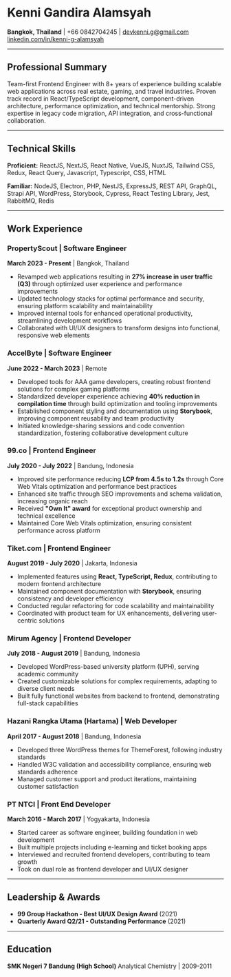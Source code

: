 # Kenni Gandira Alamsyah

**Bangkok, Thailand** | +66 0842704245 | devkenni.g@gmail.com
[linkedin.com/in/kenni-g-alamsyah](https://www.linkedin.com/in/kenni-g-alamsyah)

---

## Professional Summary

Team-first Frontend Engineer with 8+ years of experience building scalable web applications across real estate, gaming, and travel industries. Proven track record in React/TypeScript development, component-driven architecture, performance optimization, and technical mentorship. Strong expertise in legacy code migration, API integration, and cross-functional collaboration.

---

## Technical Skills

**Proficient:** ReactJS, NextJS, React Native, VueJS, NuxtJS, Tailwind CSS, Redux, React Query, Javascript, Typescript, CSS, HTML

**Familiar:** NodeJS, Electron, PHP, NestJS, ExpressJS, REST API, GraphQL, Strapi API, WordPress, Storybook, Cypress, React Testing Library, Jest, RabbitMQ, Redis

---

## Work Experience

### PropertyScout | Software Engineer
**March 2023 - Present** | Bangkok, Thailand

- Revamped web applications resulting in **27% increase in user traffic (Q3)** through optimized user experience and performance improvements
- Updated technology stacks for optimal performance and security, ensuring platform scalability and maintainability
- Improved internal tools for enhanced operational productivity, streamlining development workflows
- Collaborated with UI/UX designers to transform designs into functional, responsive web elements

### AccelByte | Software Engineer
**June 2022 - March 2023** | Remote

- Developed tools for AAA game developers, creating robust frontend solutions for complex gaming platforms
- Standardized developer experience achieving **40% reduction in compilation time** through build optimization and tooling improvements
- Established component styling and documentation using **Storybook**, improving component reusability and team productivity
- Initiated knowledge-sharing sessions and code convention standardization, fostering collaborative development culture

### 99.co | Frontend Engineer
**July 2020 - July 2022** | Bandung, Indonesia

- Improved site performance reducing **LCP from 4.5s to 1.2s** through Core Web Vitals optimization and performance best practices
- Enhanced site traffic through SEO improvements and schema validation, increasing organic reach
- Received **"Own It" award** for exceptional product ownership and technical excellence
- Maintained Core Web Vitals optimization, ensuring consistent performance across platform

### Tiket.com | Frontend Engineer
**August 2019 - July 2020** | Jakarta, Indonesia

- Implemented features using **React, TypeScript, Redux**, contributing to modern frontend architecture
- Maintained component documentation with **Storybook**, ensuring consistency and developer efficiency
- Conducted regular refactoring for code scalability and maintainability
- Coordinated with product team for UX enhancements, delivering user-centric solutions

### Mirum Agency | Frontend Developer
**July 2018 - August 2019** | Bandung, Indonesia

- Developed WordPress-based university platform (UPH), serving academic community
- Created customizable solutions for complex requirements, adapting to diverse client needs
- Built fully functional websites from backend to frontend, demonstrating full-stack capabilities

### Hazani Rangka Utama (Hartama) | Web Developer
**April 2017 - August 2018** | Bandung, Indonesia

- Developed three WordPress themes for ThemeForest, following industry standards
- Handled W3C validation and accessibility compliance, ensuring web standards adherence
- Managed customer support and product iterations, maintaining customer satisfaction

### PT NTCI | Front End Developer
**March 2016 - March 2017** | Yogyakarta, Indonesia

- Started career as software engineer, building foundation in web development
- Built multiple projects including e-learning and ticket booking apps
- Interviewed and recruited frontend developers, contributing to team growth
- Took on dual role as frontend developer and UI/UX designer

---

## Leadership & Awards

- **99 Group Hackathon - Best UI/UX Design Award** (2021)
- **Quarterly Award Q2/21 - Outstanding Performance** (2021)

---

## Education

**SMK Negeri 7 Bandung (High School)**
Analytical Chemistry | 2009-2011
